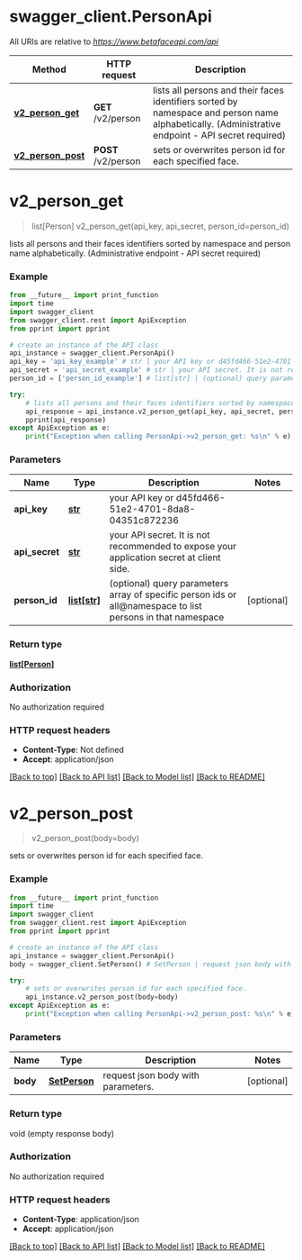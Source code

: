 # swagger_client.PersonApi

All URIs are relative to *https://www.betafaceapi.com/api*

Method | HTTP request | Description
------------- | ------------- | -------------
[**v2_person_get**](PersonApi.md#v2_person_get) | **GET** /v2/person | lists all persons and their faces identifiers sorted by namespace and person name alphabetically. (Administrative endpoint - API secret required)
[**v2_person_post**](PersonApi.md#v2_person_post) | **POST** /v2/person | sets or overwrites person id for each specified face.


# **v2_person_get**
> list[Person] v2_person_get(api_key, api_secret, person_id=person_id)

lists all persons and their faces identifiers sorted by namespace and person name alphabetically. (Administrative endpoint - API secret required)

### Example
```python
from __future__ import print_function
import time
import swagger_client
from swagger_client.rest import ApiException
from pprint import pprint

# create an instance of the API class
api_instance = swagger_client.PersonApi()
api_key = 'api_key_example' # str | your API key or d45fd466-51e2-4701-8da8-04351c872236
api_secret = 'api_secret_example' # str | your API secret. It is not recommended to expose your application secret at client side.
person_id = ['person_id_example'] # list[str] | (optional) query parameters array of specific person ids or all@namespace to list persons in that namespace (optional)

try:
    # lists all persons and their faces identifiers sorted by namespace and person name alphabetically. (Administrative endpoint - API secret required)
    api_response = api_instance.v2_person_get(api_key, api_secret, person_id=person_id)
    pprint(api_response)
except ApiException as e:
    print("Exception when calling PersonApi->v2_person_get: %s\n" % e)
```

### Parameters

Name | Type | Description  | Notes
------------- | ------------- | ------------- | -------------
 **api_key** | [**str**](.md)| your API key or d45fd466-51e2-4701-8da8-04351c872236 | 
 **api_secret** | [**str**](.md)| your API secret. It is not recommended to expose your application secret at client side. | 
 **person_id** | [**list[str]**](str.md)| (optional) query parameters array of specific person ids or all@namespace to list persons in that namespace | [optional] 

### Return type

[**list[Person]**](Person.md)

### Authorization

No authorization required

### HTTP request headers

 - **Content-Type**: Not defined
 - **Accept**: application/json

[[Back to top]](#) [[Back to API list]](../README.md#documentation-for-api-endpoints) [[Back to Model list]](../README.md#documentation-for-models) [[Back to README]](../README.md)

# **v2_person_post**
> v2_person_post(body=body)

sets or overwrites person id for each specified face.

### Example
```python
from __future__ import print_function
import time
import swagger_client
from swagger_client.rest import ApiException
from pprint import pprint

# create an instance of the API class
api_instance = swagger_client.PersonApi()
body = swagger_client.SetPerson() # SetPerson | request json body with parameters. (optional)

try:
    # sets or overwrites person id for each specified face.
    api_instance.v2_person_post(body=body)
except ApiException as e:
    print("Exception when calling PersonApi->v2_person_post: %s\n" % e)
```

### Parameters

Name | Type | Description  | Notes
------------- | ------------- | ------------- | -------------
 **body** | [**SetPerson**](SetPerson.md)| request json body with parameters. | [optional] 

### Return type

void (empty response body)

### Authorization

No authorization required

### HTTP request headers

 - **Content-Type**: application/json
 - **Accept**: application/json

[[Back to top]](#) [[Back to API list]](../README.md#documentation-for-api-endpoints) [[Back to Model list]](../README.md#documentation-for-models) [[Back to README]](../README.md)

